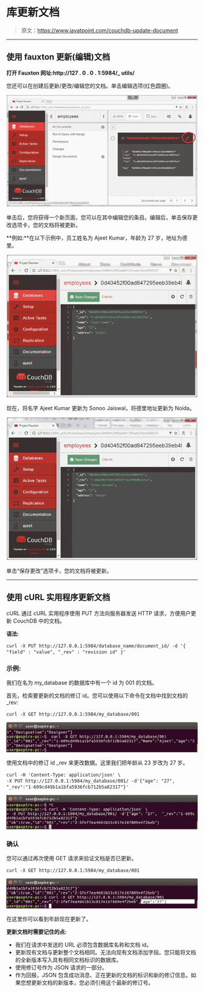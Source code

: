 # 库更新文档

> 原文：<https://www.javatpoint.com/couchdb-update-document>

* * *

## 使用 fauxton 更新(编辑)文档

**打开 Fauxton 网址:http://127 . 0 . 0 . 1:5984/_ utils/**

您还可以在创建后更新/更改/编辑您的文档。单击编辑选项(红色圆圈)。

![Update Document 1](img/a6c24d26d965419ae38a392019f2220f.png)

单击后，您将获得一个新页面，您可以在其中编辑您的条目。编辑后，单击保存更改选项卡，您的文档将被更新。

**例如:**在以下示例中，员工姓名为 Ajeet Kumar，年龄为 27 岁，地址为德里。

![Update Document 2](img/98eefebe4df0edb9a37cbf2c8664865a.png)

现在，将名字 Ajeet Kumar 更新为 Sonoo Jaiswal，将德里地址更新为 Noida。

![Update Document 3](img/b1ce0b98e43d2279e14acfd7c3c78370.png)

单击“保存更改”选项卡，您的文档将被更新。

* * *

## 使用 cURL 实用程序更新文档

cURL 通过 cURL 实用程序使用 PUT 方法向服务器发送 HTTP 请求，方便用户更新 CouchDB 中的文档。

**语法:**

```
curl -X PUT http://127.0.0.1:5984/database_name/document_id/ -d '{ "field" : "value", "_rev" : "revision id" }'

```

### 示例:

我们在名为 my_database 的数据库中有一个 id 为 001 的文档。

首先，检索要更新的文档的修订 id。您可以使用以下命令在文档中找到文档的 _rev:

```
curl -X GET http://127.0.0.1:5984/my_database/001

```

![CouchDB Update document 1](img/70820d3c4b514a3b5a23d911371f41e9.png)

使用文档中的修订 id _rev 来更改数据。这里我们把年龄从 23 岁改为 27 岁。

```
curl -H 'Content-Type: application/json' \
-X PUT http://127.0.0.1:5984/my_database/001/ -d'{"age": "27",  "_rev":"1-609cd49b1a1bfa5936fcb712b5a82317"}'

```

![CouchDB Update document 2](img/d01aef441751e4104da28fab87dc98ca.png)

### 确认

您可以通过再次使用 GET 请求来验证文档是否已更新。

```
curl -X GET http://127.0.0.1:5984/my_database/001

```

![CouchDB Update document 3](img/bacbbe1762cdb1ba6674f258f4f2eafd.png)

在这里你可以看到年龄现在更新了。

**更新文档时需要记住的点:**

*   我们在请求中发送的 URL 必须包含数据库名称和文档 id。
*   更新现有文档与更新整个文档相同。无法向现有文档添加字段。您只能将文档的全新版本写入具有相同文档标识的数据库。
*   使用修订号作为 JSON 请求的一部分。
*   作为回报，JSON 包含成功消息、正在更新的文档的标识和新的修订信息。如果您想更新文档的新版本，您必须引用这个最新的修订号。